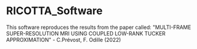 # RICOTTA_Software
This software reproduces the results from the paper called: "MULTI-FRAME SUPER-RESOLUTION MRI USING COUPLED LOW-RANK TUCKER APPROXIMATION" - C.Prévost, F. Odille (2022)
